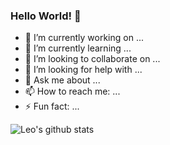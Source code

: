 ### Hello World! 👋

- 🔭 I’m currently working on ...
- 🌱 I’m currently learning ...
- 👯 I’m looking to collaborate on ...
- 🤔 I’m looking for help with ...
- 💬 Ask me about ...
- 📫 How to reach me: ...
- ⚡ Fun fact: ...

![Leo's github stats](https://github-readme-stats.vercel.app/api?username=l1n3rd4&show_icons=true&theme=dracula)	
